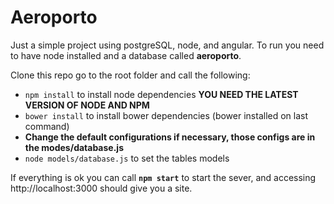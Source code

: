 # Aeroporto
Just a simple project using postgreSQL, node, and angular.
To run you need to have node installed and a database called **aeroporto**.

Clone this repo go to the root folder and call the following:
 - `npm install` to install node dependencies **YOU NEED THE LATEST VERSION OF NODE AND NPM**
 - `bower install` to install bower dependencies (bower installed on last command)
 - **Change the default configurations if necessary, those configs are in the modes/database.js**
 - `node models/database.js` to set the tables models

If everything is ok you can call **`npm start`** to start the sever, and accessing http://localhost:3000 should give you a site.
